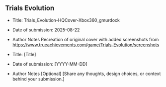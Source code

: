 ## Trials Evolution

- Title: Trials_Evolution-HQCover-Xbox360_gmurdock
- Date of submission: 2025-08-22
- Author Notes
	Recreation of original cover with added screenshots from https://www.trueachievements.com/game/Trials-Evolution/screenshots

- Title: [Title]
- Date of submission: [YYYY-MM-DD]
- Author Notes [Optional]
	[Share any thoughts, design choices, or context behind your submission.]
